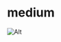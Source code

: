# medium

![Alt](https://repobeats.axiom.co/api/embed/e0f6a3d12de3231c31985c58c6e50f96270995b9.svg "Repobeats analytics image")
